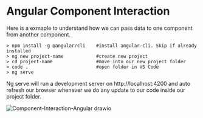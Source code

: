 # Angular Component Interaction
Here is a exmaple to understand how we can pass data to one component from another component.

```
> npm install -g @angular/cli    #install angular-cli. Skip if already installed
> ng new project-name            #create new project
> cd project-name                #move into our new project folder
> code .                         #open folder in VS Code
> ng serve
```

Ng serve will run a development server on http://localhost:4200 and auto refresh our browser whenever we do any update to our code inside our project folder.
 
![Component-Interaction-Angular drawio](https://user-images.githubusercontent.com/71255183/192159463-0ebba241-4ea0-462d-9eaf-70c0609e8076.png)
